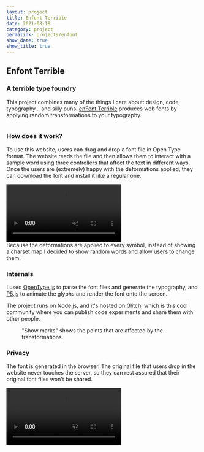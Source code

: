 ```yaml
---
layout: project
title: Enfont Terrible
date: 2021-08-18
category: project
permalink: projects/enfont
show_date: true
show_title: true
---
```


## Enfont Terrible

### A terrible type foundry

<div class="Project__intro">
This project combines many of the things I care about:
design, code, typography… and silly puns. <a href="https://enfont.javierarce.com" target="_blank" rel="nofollow">enFont Terrible</a> produces web fonts by applying random transformations to your typography. 
</div>

<figure class="Figure"> 
<img class="Figure__image is-bn lazy" data-src="https://javier.work/images/enfont/home.jpg">
</figure>

### How does it work?

To use this website, users can drag and drop a font file in Open Type format. The website reads the file and then allows them to interact with a sample word using three controllers that affect the text in different ways. Once the users are (extremely) happy with the deformations applied, they can download the font and install it like a regular one.

<div class="Figure">
<video class="Figure__videoFile has-border" autoplay muted preload loop>
<source src="https://javier.work/videos/enfont.mp4" type="video/mp4">
</video>
<div class="Photo__caption">
Because the deformations are applied to every symbol, instead of showing
a charset map I decided to show random words and allow users to change them.
</div>
</div>

### Internals

I used <a href="https://opentype.js.org" target="_blank" rel="nofollow">OpenType.js</a> to parse the font files and generate the typography, and <a href="https://p5js.org" target="_blank" rel="nofollow">P5.js</a> to animate the glyphs and render the font onto the screen.

The project runs on Node.js, and it's hosted on <a href="http://glitch.com/" target="_blank" rel="nofollow">Glitch</a>, which is this cool community where you can publish code experiments and share them with other people.

<figure class="Figure"> 
<img class="Figure__image is-bn lazy" data-src="https://javier.work/images/enfont/terrible.jpg">
<div class="Photo__caption">
"Show marks" shows the points that are affected by the transformations.
</div>
</figure>

### Privacy

The font is generated in the browser. The original file that users drop in the website never touches the server, so they can rest assured that their original font files won't be shared.

<div class="Figure">
<video class="Figure__videoFile has-border" autoplay muted preload loop>
<source src="https://javier.work/videos/thanks.mp4" type="video/mp4">
</video>
</div>

